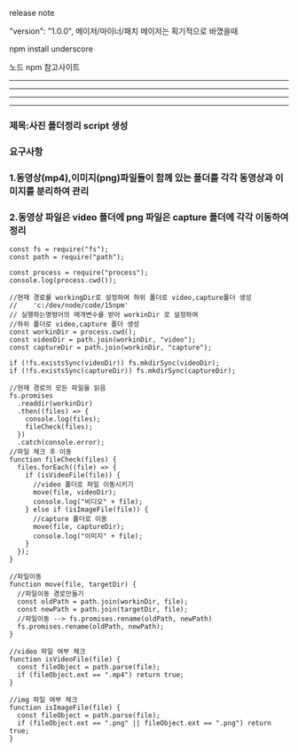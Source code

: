 release note

"version": "1.0.0", 메이저/마이너/패치
메이저는 획기적으로 바꼈을때

npm install underscore

노드 npm 참고사이트

---

---

---

---

### 제목:사진 폴더정리 script 생성

### 요구사항

### 1.동영상(mp4),이미지(png)파일들이 함께 있는 폴더를 각각 동영상과 이미지를 분리하여 관리

### 2.동영상 파일은 video 폴더에 png 파일은 capture 폴더에 각각 이동하여 정리

```
const fs = require("fs");
const path = require("path");

const process = require("process");
console.log(process.cwd());

//현재 경로를 workingDir로 설정하여 하위 폴더로 video,capture폴더 생성
//    'c:/dev/node/code/15npm'
// 실행하는명령어의 매개변수를 받아 workinDir 로 설정하여
//하위 폴더로 video,capture 폴더 생성
const workinDir = process.cwd();
const videoDir = path.join(workinDir, "video");
const captureDir = path.join(workinDir, "capture");

if (!fs.existsSync(videoDir)) fs.mkdirSync(videoDir);
if (!fs.existsSync(captureDir)) fs.mkdirSync(captureDir);

//현재 경로의 모든 파일을 읽음
fs.promises
  .readdir(workinDir)
  .then((files) => {
    console.log(files);
    fileCheck(files);
  })
  .catch(console.error);
//파일 체크 후 이동
function fileCheck(files) {
  files.forEach((file) => {
    if (isVideoFile(file)) {
      //video 폴더로 파일 이동시키기
      move(file, videoDir);
      console.log("비디오" + file);
    } else if (isImageFile(file)) {
      //capture 폴더로 이동
      move(file, captureDir);
      console.log("이미지" + file);
    }
  });
}

//파일이동
function move(file, targetDir) {
  //파일이동 경로만들기
  const oldPath = path.join(workinDir, file);
  const newPath = path.join(targetDir, file);
  //파일이동 --> fs.promises.rename(oldPath, newPath)
  fs.promises.rename(oldPath, newPath);
}

//video 파일 여부 체크
function isVideoFile(file) {
  const fileObject = path.parse(file);
  if (fileObject.ext == ".mp4") return true;
}

//img 파일 여부 체크
function isImageFile(file) {
  const fileObject = path.parse(file);
  if (fileObject.ext == ".png" || fileObject.ext == ".png") return true;
}
```
